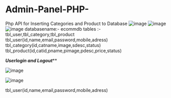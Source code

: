 # Admin-Panel-PHP-
Php API for Inserting Categories and Product to Database
![image](https://github.com/HarshBytes/Admin-Panel-PHP-/assets/137802027/5dc81d83-a9a2-48fa-b858-597f824e2d92)
![image](https://github.com/HarshBytes/Admin-Panel-PHP-/assets/137802027/704c0248-3f68-4e78-86cf-7470e969e962)
![image](https://github.com/HarshBytes/Admin-Panel-PHP-/assets/137802027/aaf2772a-b86c-4cc1-953c-db4759127529)
databasename:- ecommdb
tables :- tbl_user,tbl_category,tbl_product
tbl_user(id,name,email,password,mobile,adress)
tbl_category(id,catname,image,sdesc,status)
tbl_product(id,catid,pname,pimage,pdesc,price,status)

*********Userlogin and Logout***********




![image](https://github.com/HarshBytes/Admin-Panel-PHP-/assets/137802027/1a118dfd-54c4-492d-b31c-7cf843092372)


![image](https://github.com/HarshBytes/Admin-Panel-PHP-/assets/137802027/5037fd43-3684-48b4-b3e0-9e5d71b20661)




tbl_user(id,name,email,password,mobile,adress)


